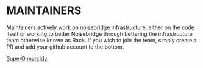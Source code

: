 # MAINTAINERS
Maintainers actively work on noisebridge infrastructure, either on the code itself or working to better Noisebridge through bettering the infrastructure team otherwise known as Rack.  If you wish to join the team, simply create a PR and add your github account to the bottom.

[SuperQ](https://github.com/SuperQ)
[marcidy](https://github.com/marcidy)

